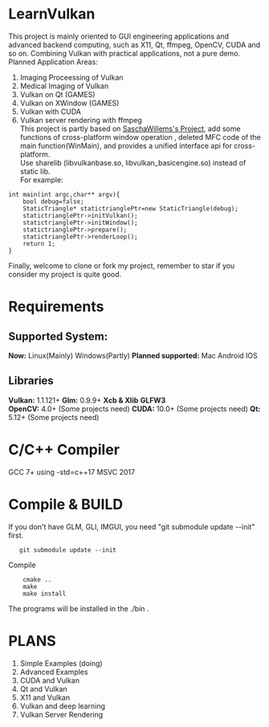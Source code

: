 
# LearnVulkan
   This project is mainly oriented to GUI engineering applications and advanced backend computing, such as X11, Qt, ffmpeg, OpenCV, CUDA and so on. Combining Vulkan with practical applications, not a pure demo.  </Br>
   Planned Application Areas:  
   1. Imaging Proceessing of Vulkan  
   2. Medical Imaging of Vulkan  
   3. Vulkan on Qt (GAMES)  
   4. Vulkan on XWindow (GAMES)  
   5. Vulkan with CUDA  
   6. Vulkan server rendering with ffmpeg  
   This project is partly based on [SaschaWillems's Project](https://github.com/SaschaWillems/Vulkan.git), add some functions of cross-platform window operation , deleted MFC code of the main function(WinMain), and provides a unified interface api for cross-platform.  
   Use sharelib (libvulkanbase.so, libvulkan_basicengine.so) instead of static lib.  
   For example:  
```
int main(int argc,char** argv){
    bool debug=false;
    StaticTriangle* statictrianglePtr=new StaticTriangle(debug);
    statictrianglePtr->initVulkan();
    statictrianglePtr->initWindow();
    statictrianglePtr->prepare();
    statictrianglePtr->renderLoop();
    return 1;
}
```
   Finally, welcome to clone or fork my project, remember to star if you consider my project is quite good.  

# Requirements
## Supported System:
   **Now:** Linux(Mainly)  Windows(Partly)
   **Planned supported:** Mac Android IOS
## Libraries
   **Vulkan:** 1.1.121+
   **Glm:** 0.9.9+
   **Xcb & Xlib**
   **GLFW3**         
   **OpenCV:** 4.0+  (Some projects need)
   **CUDA:** 10.0+  (Some projects need)
   **Qt:** 5.12+  (Some projects need)
##
# C/C++ Compiler
   GCC 7+   using -std=c++17
   MSVC 2017
# Compile & BUILD
   If you don't have GLM, GLI, IMGUI, you need "git submodule update --init" first.
```
   git submodule update --init
```
   Compile
```
    cmake ..
    make
    make install
```
The programs will be installed in the ./bin .
# PLANS
1. Simple Examples (doing)
2. Advanced Examples
3. CUDA and Vulkan
4. Qt and Vulkan
5. X11 and Vulkan
6. Vulkan and deep learning
7. Vulkan Server Rendering
   
